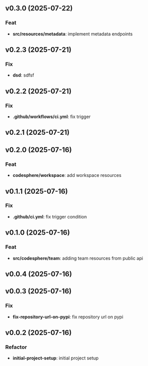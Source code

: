 ## v0.3.0 (2025-07-22)

### Feat

- **src/resources/metadata**: implement metadata endpoints

## v0.2.3 (2025-07-21)

### Fix

- **dsd**: sdfsf

## v0.2.2 (2025-07-21)

### Fix

- **.github/workflows/ci.yml**: fix trigger

## v0.2.1 (2025-07-21)

## v0.2.0 (2025-07-16)

### Feat

- **codesphere/workspace**: add workspace resources

## v0.1.1 (2025-07-16)

### Fix

- **.github/ci.yml**: fix trigger condition

## v0.1.0 (2025-07-16)

### Feat

- **src/codesphere/team**: adding team resources from public api

## v0.0.4 (2025-07-16)

## v0.0.3 (2025-07-16)

### Fix

- **fix-repository-url-on-pypi**: fix repository url on pypi

## v0.0.2 (2025-07-16)

### Refactor

- **initial-project-setup**: initial project setup
